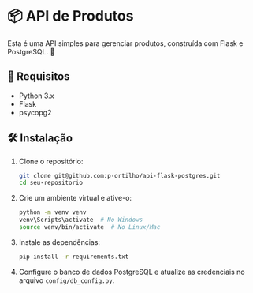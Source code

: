 # 📦 API de Produtos

Esta é uma API simples para gerenciar produtos, construída com Flask e PostgreSQL. 🐍

## 🚀 Requisitos

- Python 3.x
- Flask
- psycopg2

## 🛠️ Instalação

1. Clone o repositório:
    ```bash
    git clone git@github.com:p-ortilho/api-flask-postgres.git
    cd seu-repositorio
    ```

2. Crie um ambiente virtual e ative-o:
    ```bash
    python -m venv venv
    venv\Scripts\activate  # No Windows
    source venv/bin/activate  # No Linux/Mac
    ```

3. Instale as dependências:
    ```bash
    pip install -r requirements.txt
    ```

4. Configure o banco de dados PostgreSQL e atualize as credenciais no arquivo `config/db_config.py`.

